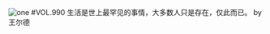![one](http://image.wufazhuce.com/FqR7-xgwTyWpO_KmgUg0f_1SuX4i)
#VOL.990
生活是世上最罕见的事情，大多数人只是存在，仅此而已。 by 王尔德